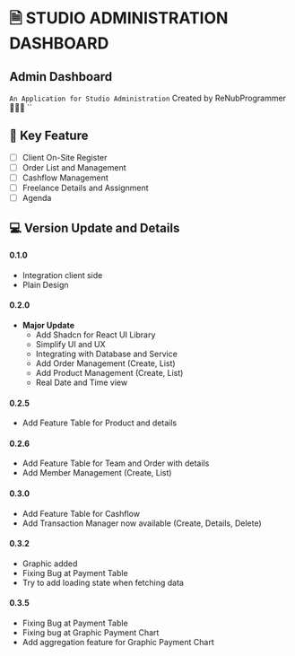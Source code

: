 # 🗎 STUDIO ADMINISTRATION DASHBOARD

## Admin Dashboard

`An Application for Studio Administration`
Created by ReNubProgrammer 👨🏻‍💻
``

## 🗼 Key Feature

- [ ] Client On-Site Register
- [ ] Order List and Management
- [ ] Cashflow Management
- [ ] Freelance Details and Assignment
- [ ] Agenda

## 💻 Version Update and Details

#### 0.1.0
- Integration client side
- Plain Design

#### 0.2.0
- **Major Update**
  - Add Shadcn for React UI Library
  - Simplify UI and UX
  - Integrating with Database and Service
  - Add Order Management (Create, List)
  - Add Product Management (Create, List)
  - Real Date and Time view

#### 0.2.5
- Add Feature Table for Product and details

#### 0.2.6
- Add Feature Table for Team and Order with details
- Add Member Management (Create, List)

#### 0.3.0
- Add Feature Table for Cashflow
- Add Transaction Manager now available (Create, Details, Delete)

#### 0.3.2
- Graphic added
- Fixing Bug at Payment Table
- Try to add loading state when fetching data

#### 0.3.5
- Fixing Bug at Payment Table
- Fixing bug at Graphic Payment Chart
- Add aggregation feature for Graphic Payment Chart